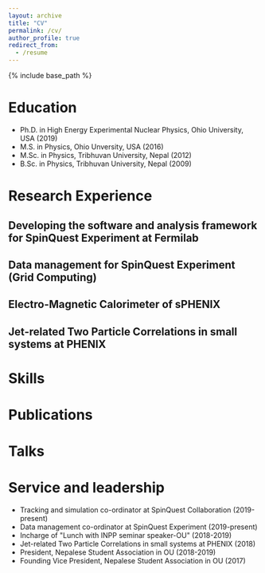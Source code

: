 ```yaml
---
layout: archive
title: "CV"
permalink: /cv/
author_profile: true
redirect_from:
  - /resume
---
```


{% include base_path %}

Education
======
* Ph.D. in High Energy Experimental Nuclear Physics, Ohio University, USA (2019)
* M.S. in Physics, Ohio Unversity, USA (2016)
* M.Sc. in Physics, Tribhuvan University, Nepal (2012)
* B.Sc. in Physics, Tribhuvan University, Nepal (2009)

Research Experience
======
## Developing the software and analysis framework for SpinQuest Experiment at Fermilab
## Data management for SpinQuest Experiment (Grid Computing)
## Electro-Magnetic Calorimeter of sPHENIX
## Jet-related Two Particle Correlations in small systems at PHENIX
<!-- 
* Summer 2015: Research Assistant
   * Github University
   * Duties included: Tagging issues
   * Supervisor: Professor Git

* Fall 2015: Research Assistant
   * Github University
   * Duties included: Merging pull requests
   * Supervisor: Professor Hub
-->

Skills
======
<!-- 
* Skill 1
* Skill 2
   * Sub-skill 2.1
   * Sub-skill 2.2
   * Sub-skill 2.3
* Skill 3
-->

Publications
======
<!-- 
  <ul>{% for post in site.publications %}
    {% include archive-single-cv.html %}
  {% endfor %}</ul>
-->

Talks
======
<!-- 
  <ul>{% for post in site.talks %}
    {% include archive-single-talk-cv.html %}
  {% endfor %}</ul>
-->  

<!--
Teaching
======
--->

<!-- 
  <ul>{% for post in site.teaching %}
    {% include archive-single-cv.html %}
  {% endfor %}</ul>
-->

Service and leadership
======
* Tracking and simulation co-ordinator at SpinQuest Collaboration (2019-present)
* Data management co-ordinator at SpinQuest Experiment (2019-present)
* Incharge of "Lunch with INPP seminar speaker-OU" (2018-2019)
* Jet-related Two Particle Correlations in small systems at PHENIX (2018)
* President, Nepalese Student Association in OU (2018-2019)
* Founding Vice President, Nepalese Student Association in OU (2017)
